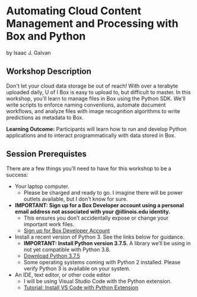 # Automating Cloud Content Management and Processing with Box and Python

by Isaac J. Galvan

## Workshop Description

Don't let your cloud data storage be out of reach! With over a terabyte uploaded daily, U of I Box is easy to upload to, but difficult to master. In this workshop, you'll learn to manage files in Box using the Python SDK. We'll write scripts to enforce naming conventions, automate document workflows, and analyze files with image recognition algorithms to write predictions as metadata to Box.

**Learning Outcome:** Participants will learn how to run and develop Python applications and to interact programmatically with data stored in Box.

## Session Prerequistes

There are a few things you’ll need to have for this workshop to be a success:

* Your laptop computer.
  * Please be charged and ready to go. I imagine there will be power outlets available, but I don’t know for sure.
* **IMPORTANT: Sign up for a Box Developer account using a personal email address not associated with your @illinois.edu identity.**
  * This ensures you don’t accidentally expose or change your important work files.
  * [Sign up for Box Developer Account](https://box.com/developer_signup)
* Install a recent version of Python 3. See the links below for guidance.
  * **IMPORTANT: Install Python version 3.7.5.** A library we’ll be using in not yet compatible with Python 3.8.
  * [Download Python 3.7.5](https://www.python.org/downloads/release/python-375/)
  * Some operating systems coming with Python 2 installed. Please verify Python 3 is available on your system.
* An IDE, text editor, or other code editor
  * I will be using Visual Studio Code with the Python extension.
  * [Tutorial: Install VS Code with Python Extension](https://code.visualstudio.com/docs/python/python-tutorial)
